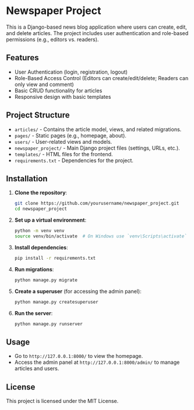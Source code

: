 # Newspaper Project

This is a Django-based news blog application where users can create, edit, and delete articles. The project includes user authentication and role-based permissions (e.g., editors vs. readers).

## Features
- User Authentication (login, registration, logout)
- Role-Based Access Control (Editors can create/edit/delete; Readers can only view and comment)
- Basic CRUD functionality for articles
- Responsive design with basic templates

## Project Structure
- `articles/` - Contains the article model, views, and related migrations.
- `pages/` - Static pages (e.g., homepage, about).
- `users/` - User-related views and models.
- `newspaper_project/` - Main Django project files (settings, URLs, etc.).
- `templates/` - HTML files for the frontend.
- `requirements.txt` - Dependencies for the project.

## Installation
1. **Clone the repository**:
    ```bash
    git clone https://github.com/yourusername/newspaper_project.git
    cd newspaper_project
    ```

2. **Set up a virtual environment**:
    ```bash
    python -m venv venv
    source venv/bin/activate  # On Windows use `venv\Scripts\activate`
    ```

3. **Install dependencies**:
    ```bash
    pip install -r requirements.txt
    ```

4. **Run migrations**:
    ```bash
    python manage.py migrate
    ```

5. **Create a superuser** (for accessing the admin panel):
    ```bash
    python manage.py createsuperuser
    ```

6. **Run the server**:
    ```bash
    python manage.py runserver
    ```

## Usage
- Go to `http://127.0.0.1:8000/` to view the homepage.
- Access the admin panel at `http://127.0.0.1:8000/admin/` to manage articles and users.

## License
This project is licensed under the MIT License.
